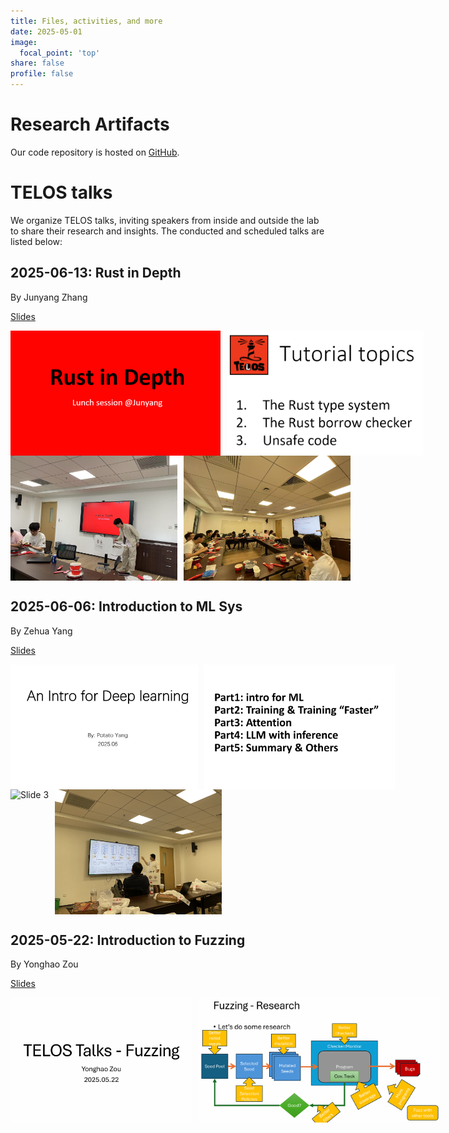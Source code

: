 ```yaml
---
title: Files, activities, and more
date: 2025-05-01
image:
  focal_point: 'top'
share: false
profile: false
---
```


# Research Artifacts

Our code repository is hosted on [GitHub](https://github.com/TELOS-syslab).



# TELOS talks

We organize TELOS talks, inviting speakers from inside and outside the lab to share their research and insights. The conducted and scheduled talks are listed below:

## 2025-06-13: Rust in Depth

By Junyang Zhang

[Slides](./talks_slides/002-Rust.pdf)

<div class="img-row">
  <img src="./pics/002-Rust/1.png" alt="Slide 1" class="img-entry">
  <img src="./pics/002-Rust/2.png" alt="Slide 2" class="img-entry">
</div>
<div class="img-row">
  <img src="./pics/002-Rust/3.jpg" alt="Slide 3" class="img-entry">
  <img src="./pics/002-Rust/4.jpg" alt="Slide 4" class="img-entry">
</div>



## 2025-06-06: Introduction to ML Sys

By Zehua Yang

[Slides](./talks_slides/001-ML-intro.pptx)

<div class="img-row">
  <img src="./pics/001-ML-intro/1.png" alt="Slide 1" class="img-entry">
  <img src="./pics/001-ML-intro/2.png" alt="Slide 2" class="img-entry">
</div>
<div class="img-row">
  <img src="./pics/001-ML-intro/3.jpg" alt="Slide 3" class="img-entry">
  <img src="./pics/001-ML-intro/4.jpg" alt="Slide 4" class="img-entry">
</div>



## 2025-05-22: Introduction to Fuzzing

By Yonghao Zou

[Slides](./talks_slides/000-Fuzzing.pdf)

<div class="img-row">
  <img src="./pics/000-Fuzzing/1.png" alt="Slide 1" class="img-entry">
  <img src="./pics/000-Fuzzing/2.png" alt="Slide 2" class="img-entry">
</div>

<style>
.img-row {
  display: flex;
  gap: 10px;
}
.img-entry {
  width: auto;
  height: 200px;
}
</style>